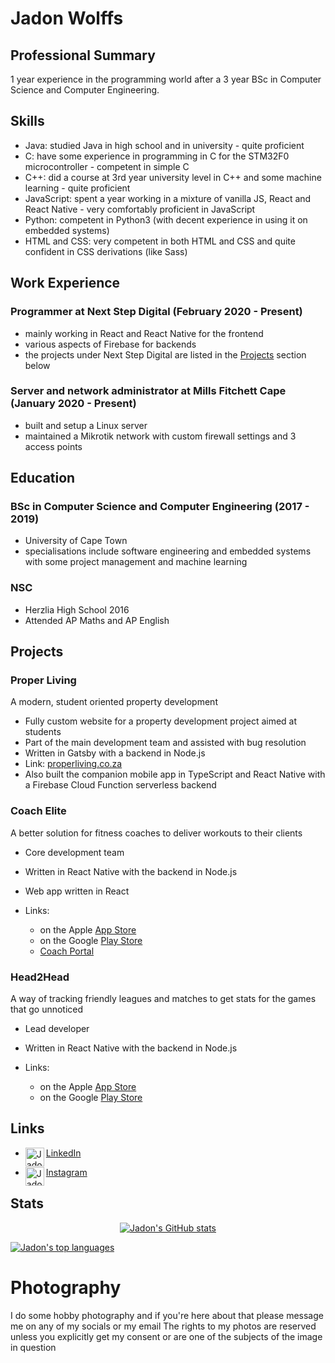 # Jadon Wolffs

## Professional Summary

1 year experience in the programming world after a 3 year BSc in Computer Science and Computer Engineering.

## Skills

- Java: studied Java in high school and in university - quite proficient
- C: have some experience in programming in C for the STM32F0 microcontroller - competent in simple C
- C++: did a course at 3rd year university level in C++ and some machine learning - quite proficient
- JavaScript: spent a year working in a mixture of vanilla JS, React and React Native - very comfortably proficient in JavaScript
- Python: competent in Python3 (with decent experience in using it on embedded systems)
- HTML and CSS: very competent in both HTML and CSS and quite confident in CSS derivations (like Sass)

## Work Experience

### Programmer at Next Step Digital (February 2020 - Present)

- mainly working in React and React Native for the frontend
- various aspects of Firebase for backends
- the projects under Next Step Digital are listed in the [Projects](#projects) section below

### Server and network administrator at Mills Fitchett Cape (January 2020 - Present)

- built and setup a Linux server
- maintained a Mikrotik network with custom firewall settings and 3 access points

## Education

### BSc in Computer Science and Computer Engineering (2017 - 2019)

- University of Cape Town
- specialisations include software engineering and embedded systems with some project management and machine learning

### NSC

- Herzlia High School 2016
- Attended AP Maths and AP English

## Projects

### Proper Living
A modern, student oriented property development

- Fully custom website for a property development project aimed at students
- Part of the main development team and assisted with bug resolution
- Written in Gatsby with a backend in Node.js
- Link: [properliving.co.za](https://properliving.co.za/)
- Also built the companion mobile app in TypeScript and React Native with a Firebase Cloud Function serverless backend

### Coach Elite

A better solution for fitness coaches to deliver workouts to their clients

- Core development team
- Written in React Native with the backend in Node.js
- Web app written in React
- Links:

  - on the Apple [App Store](https://apps.apple.com/gb/app/coachelite/id1512634037)
  - on the Google [Play Store](https://play.google.com/store/apps/details?id=com.coachelite.coachelite)
  - [Coach Portal](https://coachelite.co.za/)

### Head2Head

A way of tracking friendly leagues and matches to get stats for the games that go unnoticed

- Lead developer
- Written in React Native with the backend in Node.js
- Links:

  - on the Apple [App Store](https://apps.apple.com/us/app/Head2Head/id1527745287)
  - on the Google [Play Store](https://play.google.com/store/apps/details?id=com.nextstepdigital.head2head)
## Links

- [<img align="left" alt="Jadon | LinkedIn" width="30x" src="https://cdn.jsdelivr.net/npm/simple-icons@v3/icons/linkedin.svg" /> LinkedIn](https://www.linkedin.com/in/jadon-wolffs/)

  

- [<img align="left" alt="Jadon | Instagram" width="30x" src="https://cdn.jsdelivr.net/npm/simple-icons@v3/icons/instagram.svg" /> Instagram](https://www.instagram.com/wolffshots)

## Stats

<p align="center"><a href="https://github.com/jadonwolffs"><img src="https://github-readme-stats.vercel.app/api?username=jadonwolffs&count_private=true&show_icons=true" alt="Jadon's GitHub stats" data-canonical-src="https://github-readme-stats.vercel.app/api?username=jadonwolffs&amp;count_private=true&amp;show_icons=true" style="max-width:100%;"></a></p>

[![Jadon's top languages](https://github-readme-stats.vercel.app/api/top-langs/?username=jadonwolffs)](https://github.com/jadonwolffs)

# Photography

I do some hobby photography and if you're here about that please message me on any of my socials or my email
The rights to my photos are reserved unless you explicitly get my consent or are one of the subjects of the image in question
